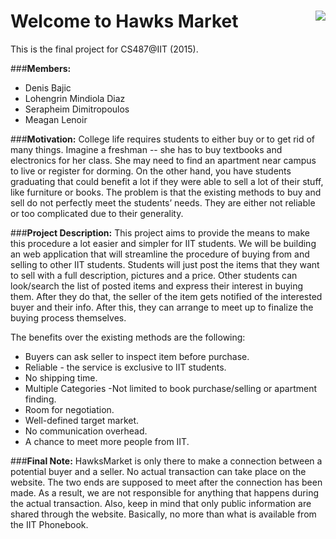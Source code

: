 Welcome to Hawks Market <img align="right" src="hawk.jpg">
==================

This is the final project for CS487@IIT (2015).

###**Members:**
- Denis Bajic
- Lohengrin Mindiola Diaz
- Serapheim Dimitropoulos
- Meagan Lenoir

###**Motivation:**
College life requires students to either buy or to get rid of many things. Imagine a freshman --
she has to buy textbooks and electronics for her class. She may need to find an apartment near
campus to live or register for dorming. On the other hand, you have students graduating that
could benefit a lot if they were able to sell a lot of their stuff, like furniture or books. The
problem is that the existing methods to buy and sell do not perfectly meet the students’ needs.
They are either not reliable or too complicated due to their generality.

###**Project Description:**
This project aims to provide the means to make this procedure a lot easier and simpler for IIT
students. We will be building an web application that will streamline the procedure of buying
from and selling to other IIT students. Students will just post the items that they want to sell
with a full description, pictures and a price. Other students can look/search the list of posted
items and express their interest in buying them. After they do that, the seller of the item gets
notified of the interested buyer and their info. After this, they can arrange to meet up to
finalize the buying process themselves.

The benefits over the existing methods are the following:
- Buyers can ask seller to inspect item before purchase.
- Reliable - the service is exclusive to IIT students.
- No shipping time.
- Multiple Categories -Not limited to book purchase/selling or apartment finding.
- Room for negotiation.
- Well-defined target market.
- No communication overhead.
- A chance to meet more people from IIT.

###**Final Note:**
HawksMarket is only there to make a connection between a potential buyer and a seller.
No actual transaction can take place on the website. The two ends are supposed to meet
after the connection has been made. As a result, we are not responsible for anything
that happens during the actual transaction. Also, keep in mind that only public
information are shared through the website. Basically, no more than what is available
from the IIT Phonebook.
